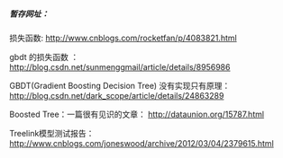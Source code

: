 

##### 暂存网址：

损失函数:  http://www.cnblogs.com/rocketfan/p/4083821.html

gbdt 的损失函数 ：http://blog.csdn.net/sunmenggmail/article/details/8956986


 GBDT(Gradient Boosting Decision Tree) 没有实现只有原理： http://blog.csdn.net/dark_scope/article/details/24863289
 

Boosted Tree：一篇很有见识的文章： http://dataunion.org/15787.html


Treelink模型测试报告： http://www.cnblogs.com/joneswood/archive/2012/03/04/2379615.html
 
